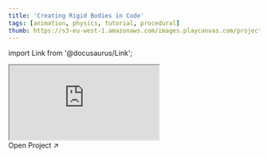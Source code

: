 ```yaml
---
title: 'Creating Rigid Bodies in Code'
tags: [animation, physics, tutorial, procedural]
thumb: https://s3-eu-west-1.amazonaws.com/images.playcanvas.com/projects/12/442322/BABA92-image-75.jpg
---
```


import Link from '@docusaurus/Link';

<div className="iframe-container">
    <iframe src="https://playcanv.as/p/w8Hhxovk/" title="Creating Rigid Bodies in Code" allow="camera; microphone; xr-spatial-tracking; fullscreen" allowfullscreen></iframe>
</div>

<Link to='https://playcanvas.com/project/442322/'>Open Project ↗</Link>
